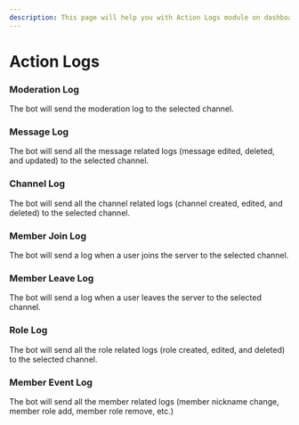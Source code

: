 ```yaml
---
description: This page will help you with Action Logs module on dashboard
---
```


# Action Logs

### Moderation Log

The bot will send the moderation log to the selected channel.

### Message Log

The bot will send all the message related logs (message edited, deleted, and updated) to the selected channel.

### Channel Log

The bot will send all the channel related logs (channel created, edited, and deleted) to the selected channel.

### Member Join Log

The bot will send a log when a user joins the server to the selected channel.

### Member Leave Log

The bot will send a log when a user leaves the server to the selected channel.

### Role Log

The bot will send all the role related logs (role created, edited, and deleted) to the selected channel.

### Member Event Log

The bot will send all the member related logs (member nickname change, member role add, member role remove, etc.)
